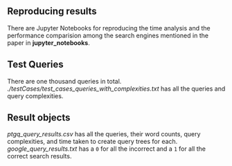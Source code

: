 ## Reproducing results
There are Jupyter Notebooks for reproducing the time analysis and the performance comparision among the search engines mentioned in the paper in **jupyter_notebooks**.

## Test Queries
There are one thousand queries in total. _./testCases/test_cases_queries_with_complexities.txt_ has all the queries and query complexities.

## Result objects
 _ptgq_query_results.csv_ has all the queries, their word counts, query complexities, and time taken to create query trees for each. _google_query_results.txt_ has a `0` for all the incorrect and a `1` for all the correct search results.
